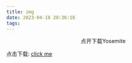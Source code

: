 ```yaml
---
title: img
date: 2023-04-18 20:36:18
tags:
---
```

<div align="center"> 点开下载Yosemite </div>

<!--more-->

点击下载: [click me](http://img.zmq100.cn/wallpaper/Yosemite.jpg)


